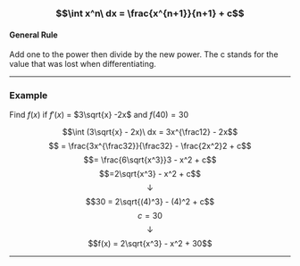 ### $$\int x^n\ dx = \frac{x^{n+1}}{n+1} + c$$
#### General Rule
Add one to the power then divide by the new power.
The c stands for the value that was lost when differentiating.

_____
### Example
Find $f(x)$ if $f'(x)$ = $3\sqrt{x}  -2x$  and $f(40) = 30$

$$\int (3\sqrt{x} - 2x)\ dx = 3x^{\frac12} - 2x$$
$$ = \frac{3x^{\frac32}}{\frac32} - \frac{2x^2}2 + c$$
$$= \frac{6\sqrt{x^3}}3 - x^2 + c$$
$$=2\sqrt{x^3} - x^2 + c$$
$$\downarrow$$
$$30 = 2\sqrt{(4)^3} - (4)^2 + c$$
$$c = 30$$
$$\downarrow$$
$$f(x) = 2\sqrt{x^3} - x^2 + 30$$
_____
